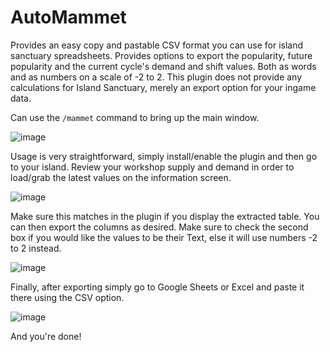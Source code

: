 # AutoMammet
Provides an easy copy and pastable CSV format you can use for island sanctuary spreadsheets. Provides options to export the popularity, future popularity and the current cycle's demand and shift values. Both as words and as numbers on a scale of -2 to 2. This plugin does not provide any calculations for Island Sanctuary, merely an export option for your ingame data. 

Can use the `/mammet` command to bring up the main window.

![image](https://user-images.githubusercontent.com/35241556/189504921-3bd3bb8b-4b66-49a6-9b4c-61895e1903f2.png)

Usage is very straightforward, simply install/enable the plugin and then go to your island. Review your workshop supply and demand in order to load/grab the latest values on the information screen.

![image](https://user-images.githubusercontent.com/35241556/189504909-e432dc65-010f-45d7-b04d-3fb5fcf29f59.png)

Make sure this matches in the plugin if you display the extracted table. You can then export the columns as desired. Make sure to check the second box if you would like the values to be their Text, else it will use numbers -2 to 2 instead.

![image](https://user-images.githubusercontent.com/35241556/189504936-57abfb9e-4934-45ac-a02a-c10d26dfea75.png)

Finally, after exporting simply go to Google Sheets or Excel and paste it there using the CSV option.

![image](https://user-images.githubusercontent.com/35241556/189504946-aa60706e-9012-4ab9-9a67-a490478c916a.png)

And you're done!

